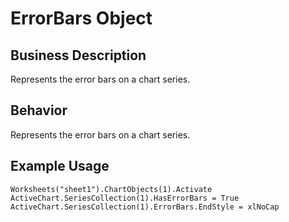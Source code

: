 # ErrorBars Object

## Business Description
Represents the error bars on a chart series.

## Behavior
Represents the error bars on a chart series.

## Example Usage
```vba
Worksheets("sheet1").ChartObjects(1).Activate 
ActiveChart.SeriesCollection(1).HasErrorBars = True 
ActiveChart.SeriesCollection(1).ErrorBars.EndStyle = xlNoCap
```